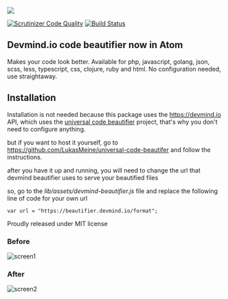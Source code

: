 ![](https://cloud.githubusercontent.com/assets/20716798/19286874/c1c9d9ca-8fd5-11e6-93da-ab5dcfb6d6dc.png)


[![Scrutinizer Code Quality](https://scrutinizer-ci.com/g/LukasMeine/devmind-beautifier/badges/quality-score.png?b=master)](https://scrutinizer-ci.com/g/LukasMeine/devmind-beautifier/?branch=master)
[![Build Status](https://scrutinizer-ci.com/g/LukasMeine/devmind-beautifier/badges/build.png?b=master)](https://scrutinizer-ci.com/g/LukasMeine/devmind-beautifier/build-status/master)

## Devmind.io code beautifier now in Atom

Makes your code look better. Available for php, javascript, golang, json, scss, less, typescript, css, clojure, ruby and html. No configuration needed, use straightaway.

## Installation

Installation is not needed because this package uses the https://devmind.io API, which uses the [universal code beautifier](https://github.com/LukasMeine/universal-code-beautifer) project, that's why you don't need to configure anything.

but if you want to host it yourself, go to https://github.com/LukasMeine/universal-code-beautifer and follow the instructions.

after you have it up and running, you will need to change the url that devmind beautifier uses to serve your beautified files

so, go to the *lib/assets/devmind-beautifier.js* file and replace the following line of code for your own url

    var url = "https://beautifier.devmind.io/format";

Proudly released under MIT license

### Before
![screen1](https://cloud.githubusercontent.com/assets/20716798/19285847/ff876b82-8fd1-11e6-8cca-c2cc767f99a8.png)

### After
![screen2](https://cloud.githubusercontent.com/assets/20716798/19285848/ff8ae9d8-8fd1-11e6-804c-12e8d7a06ddc.png)